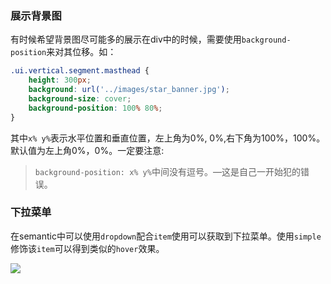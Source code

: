 ### 展示背景图

有时候希望背景图尽可能多的展示在div中的时候，需要使用`background-position`来对其位移。如：

```css
.ui.vertical.segment.masthead {
    height: 300px;
    background: url('../images/star_banner.jpg');
    background-size: cover;
    background-position: 100% 80%;
}
```

其中`x% y%`表示水平位置和垂直位置，左上角为0%, 0%,右下角为100%，100%。默认值为左上角0%，0%。一定要注意:

> `background-position: x% y%`中间没有逗号。—这是自己一开始犯的错误。



### 下拉菜单

在semantic中可以使用`dropdown`配合`item`使用可以获取到下拉菜单。使用`simple`修饰该`item`可以得到类似的`hover`效果。

![](https://github.com/wowmarcomei/workstation/blob/master/python_web/level1/ex8_custom_home_page/ex8.png)